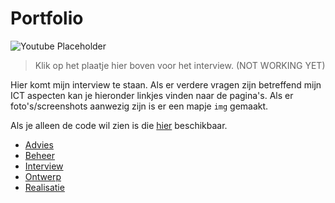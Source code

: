# Portfolio

![Youtube Placeholder](https://placehold.it/240x160)

> Klik op het plaatje hier boven voor het interview. (NOT WORKING YET)

Hier komt mijn interview te staan. Als er verdere vragen zijn betreffend mijn ICT aspecten kan je hieronder linkjes vinden naar de pagina's. Als er foto's/screenshots aanwezig zijn is er een mapje `img` gemaakt.

Als je alleen de code wil zien is die [hier](./realisatie/code) beschikbaar.

- [Advies](./advies/README.md)
- [Beheer](./beheer/README.md)
- [Interview](./interview/README.md)
- [Ontwerp](./ontwerp/README.md)
- [Realisatie](./realisatie/README.md)
